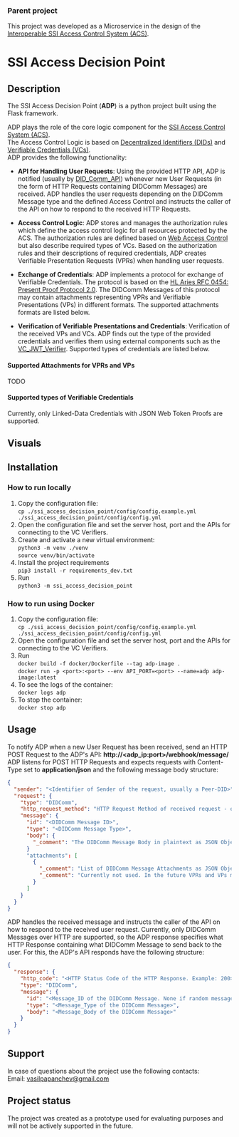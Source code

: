 ### Parent project

This project was developed as a Microservice in the design of the [Interoperable SSI Access Control System (ACS)](https://git.scc.kit.edu/uwmbv/ssi-acs).

# SSI Access Decision Point

## Description
The SSI Access Decision Point (**ADP**) is a python project built using the Flask framework.

ADP plays the role of the core logic component for the [SSI Access Control System (ACS)](https://git.scc.kit.edu/uwmbv/ssi-acs). \
The Access Control Logic is based on [Decentralized Identifiers (DIDs)](https://www.w3.org/TR/did-core/) and [Verifiable Credentials (VCs)](https://www.w3.org/TR/vc-data-model/). \
ADP provides the following functionality:

- **API for Handling User Requests**: Using the provided HTTP API, ADP is notified (usually by [DID_Comm_API](https://git.scc.kit.edu/uwmbv/did_communication_api_v2)) whenever new User Requests (in the form of HTTP Requests containing DIDComm Messages) are received. ADP handles the user requests depending on the DIDComm Message type and the defined Access Control and instructs the caller of the API on how to respond to the received HTTP Requests.

- **Access Control Logic**: ADP stores and manages the authorization rules which define the access control logic for all resources protected by the ACS. The authorization rules are defined based on [Web Access Control](https://solid.github.io/web-access-control-spec/) but also describe required types of VCs. Based on the authorization rules and their descriptions of required credentials, ADP creates Verifiable Presentation Requests (VPRs) when handling user requests.

- **Exchange of Credentials**: ADP implements a protocol for exchange of Verifiable Credentials. The protocol is based on the [HL Aries RFC 0454: Present Proof Protocol 2.0](https://github.com/hyperledger/aries-rfcs/blob/main/features/0454-present-proof-v2/README.md). The DIDComm Messages of this protocol may contain attachments representing VPRs and Verifiable Presentations (VPs) in different formats. The supported attachments formats are listed below.

- **Verification of Verifiable Presentations and Credentials**: Verification of the received VPs and VCs. ADP finds out the type of the provided credentials and verifies them using external components such as the [VC_JWT_Verifier](https://git.scc.kit.edu/uwmbv/vc_jwt_verifier). Supported types of credentials are listed below.

#### Supported Attachments for VPRs and VPs

TODO

#### Supported types of Verifiable Credentials

Currently, only Linked-Data Credentials with JSON Web Token Proofs are supported.

## Visuals

## Installation

### How to run locally

1. Copy the configuration file:\
`cp ./ssi_access_decision_point/config/config.example.yml ./ssi_access_decision_point/config/config.yml`
2. Open the configuration file and set the server host, port and the APIs for connecting to the VC Verifiers.
3. Create and activate a new virtual environment:\
`python3 -m venv ./venv`\
`source venv/bin/activate`
4. Install the project requirements\
`pip3 install -r requirements_dev.txt`
5. Run \
`python3 -m ssi_access_decision_point`

### How to run using Docker

1. Copy the configuration file:\
`cp ./ssi_access_decision_point/config/config.example.yml ./ssi_access_decision_point/config/config.yml`
2. Open the configuration file and set the server host, port and the APIs for connecting to the VC Verifiers.
3. Run \
`docker build -f docker/Dockerfile --tag adp-image .`\
`docker run -p <port>:<port> --env API_PORT=<port> --name=adp adp-image:latest`
4. To see the logs of the container:\
`docker logs adp`
5. To stop the container:\
`docker stop adp`

## Usage

To notify ADP when a new User Request has been received, send an HTTP POST Request to the ADP's API: **http://<adp_ip:port>/webhook/message/** \
ADP listens for POST HTTP Requests and expects requests with Content-Type set to **application/json** and the following message body structure:
```json
{
  "sender": "<Identifier of Sender of the request, usually a Peer-DID>",
  "request": {
    "type": "DIDComm",
    "http_request_method": "HTTP Request Method of received request - one of GET/POST/PUT/DELETE",
    "message": {
      "id": "<DIDComm Message ID>",
      "type": "<DIDComm Message Type>",
      "body": {
        "_comment": "The DIDComm Message Body in plaintext as JSON Object"
      }
      "attachments": [
        {
          "_comment": "List of DIDComm Message Attachments as JSON Objects",
          "_comment": "Currently not used. In the future VPRs and VPs may be sent as DIDComm attachments"
        }
      ]
    }
  }
}

```
ADP handles the received message and instructs the caller of the API on how to respond to the received user request. Currently, only DIDComm Messages over HTTP are supported, so the ADP response specifies what HTTP Response containing what DIDComm Message to send back to the user. For this, the ADP's API responds have the following structure:
```json
{
  "response": {
    "http_code": "<HTTP Status Code of the HTTP Response. Example: 200>",
    "type": "DIDComm",
    "message": {
      "id": "<Message_ID of the DIDComm Message. None if random message_id can be used>",
      "type": "<Message_Type of the DIDComm Message>",
      "body": "<Message_Body of the DIDComm Message>"
    }
  }
}
```


## Support

In case of questions about the project use the following contacts:\
Email: vasilpapanchev@gmail.com

## Project status

The project was created as a prototype used for evaluating purposes and will not be actively supported in the future.
